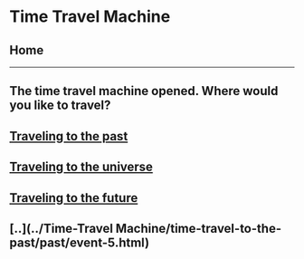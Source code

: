 # Time Travel Machine
## Home 
---
## The time travel machine opened. Where would you like to travel?
## [Traveling to the past](../Time-Travel-Machine/time-travel-to-the-past/past/event-1.md)
## [Traveling to the universe](../Time-Travel-Machine/time-travel-to-the-universe/year.md)
## [Traveling to the future](../Time-Travel-Machine/time-travel-to-the-future/future/story-1.html)

## [..](../Time-Travel Machine/time-travel-to-the-past/past/event-5.html)